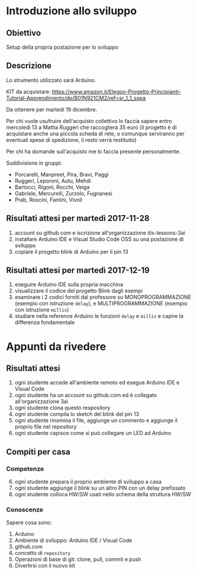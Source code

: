 # Introduzione allo sviluppo

## Obiettivo

Setup della propria postazione per lo sviluppo

## Descrizione

Lo strumento utilizzato sarà Arduino.

KIT da acquistare: https://www.amazon.it/Elegoo-Progetto-Principianti-Tutorial-Apprendimento/dp/B01N921CM2/ref=sr_1_1_sspa

Da ottenere per martedi 19 dicembre.

Per chi vuole usufruire dell'acquisto collettivo lo faccia sapere entro
mercoledì 13 a Mattia Ruggeri che raccoglierà 35 euro (il progetto è di acquistare anche una piccola scheda di rete, o comunque serviranno per eventuali spese di spedizione, il resto verrà restituito)

Per chi ha domande sull'acquisto me lo faccia presente personalmente.

Suddivisione in gruppi:

* Porcarelli, Manpreet, Pira, Bravi, Paggi
* Ruggeri, Leporoni, Autu, Mehdi
* Bartocci, Rigoni, Rocchi, Veiga
* Gabriele, Mercurelli, Zurzolo, Fugnanesi
* Prab, Roscini, Fantini, Vivoli

## Risultati attesi per martedì 2017-11-28

1. account su github.com e iscrizione all'organizzazione itis-lessons-3ai
2. installare Arduino IDE e Visual Studio Code OSS su una postazione di sviluppo
3. copiare il progetto blink di Arduino per il pin 13

## Risultati attesi per martedì 2017-12-19

1. eseguire Arduino IDE sulla propria macchina
2. visualizzare il codice del progetto Blink dagli esempi
3. esaminare i 2 codici forniti dal professore su MONOPROGRAMMAZIONE (esempio con istruzione `delay`), e MULTIPROGRAMMAZIONE (esempio con istruzione `millis`)
4. studiare nella reference Arduino le funzioni `delay` e `millis` e capire la differenza fondamentale




# Appunti da rivedere

## Risultati attesi

1. ogni studente accede all'ambiente remoto ed esegue Arduino IDE e Visual Code
2. ogni studente ha un account su github.com ed è collegato all'organizzazione 3ai
3. ogni studente clona questo respository
4. ogni studente compila lo sketch del blink del pin 13
5. ogni studente rinomina il file, aggiunge un commento e aggiunge il proprio file nel repository
6. ogni studente capisce come si può collegare un LED ad Arduino

## Compiti per casa

### Competenze

6. ogni studente prepara il proprio ambiente di sviluppo a casa
7. ogni studente aggiunge il blink su un altro PIN con un delay prefissato
8. ogni studente colloca HW/SW usati nello schema della struttura HW/SW

### Conoscenze

Sapere cosa sono:

1. Arduino
2. Ambiente di sviluppo: Arduino IDE / Visual Code
3. github.com
4. concetto di `repository`
5. Operazioni di base di git: clone, pull, commit e push
6. Divertirsi con il nuovo kit

